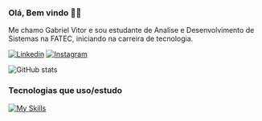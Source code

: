 
### Olá, Bem vindo 👋🏾

Me chamo Gabriel Vitor e sou estudante de Analise e Desenvolvimento de Sistemas na FATEC, iniciando na carreira de tecnologia.

[![Linkedin](https://img.shields.io/badge/LinkedIn-0077B5?style=for-the-badge&logo=linkedin&logoColor=white)](https://www.linkedin.com/in/gabriel-vitor-santos-85b567271)
[![Instagram](https://img.shields.io/badge/Instagram-E4405F?style=for-the-badge&logo=instagram&logoColor=white)](https://www.instagram.com/gabrielv.sant/)

![GitHub stats](https://github-readme-stats.vercel.app/api?username=gabriel-v-s&show_icons=true&theme=dracula)

### Tecnologias que uso/estudo 
[![My Skills](https://skillicons.dev/icons?i=html,css,tailwind,js,ts,react,vite,java,mysql,git&theme=dark&perline=4)](https://skillicons.dev)

